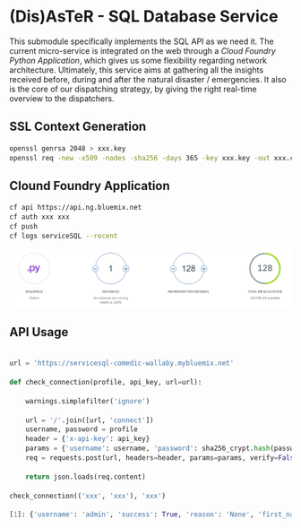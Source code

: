 # (Dis)AsTeR - SQL Database Service

This submodule specifically implements the SQL API as we need it. The current micro-service is integrated on the web through a *Cloud Foundry Python Application*, which gives us some flexibility regarding network architecture. Ultimately, this service aims at gathering all the insights received before, during and after the natural disaster / emergencies. It also is the core of our dispatching strategy, by giving the right real-time overview to the dispatchers. 

## SSL Context Generation

```bash
openssl genrsa 2048 > xxx.key
openssl req -new -x509 -nodes -sha256 -days 365 -key xxx.key -out xxx.cert
```

## Clound Foundry Application

```bash
cf api https://api.ng.bluemix.net
cf auth xxx xxx
cf push
cf logs serviceSQL --recent
```

![SERVICE](./figures/service.png)

## API Usage

```python

url = 'https://servicesql-comedic-wallaby.mybluemix.net' 

def check_connection(profile, api_key, url=url):
    
    warnings.simplefilter('ignore')
    
    url = '/'.join([url, 'connect'])
    username, password = profile
    header = {'x-api-key': api_key}
    params = {'username': username, 'password': sha256_crypt.hash(password)}
    req = requests.post(url, headers=header, params=params, verify=False)
    
    return json.loads(req.content)
    
check_connection(('xxx', 'xxx'), 'xxx')

[1]: {'username': 'admin', 'success': True, 'reason': 'None', 'first_name': 'admin', 'last_name': 'admin'}
```


